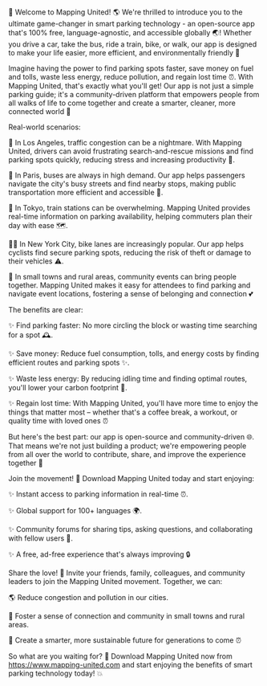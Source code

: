 🚨 Welcome to Mapping United! 🌎 We're thrilled to introduce you to the ultimate game-changer in smart parking technology - an open-source app that's 100% free, language-agnostic, and accessible globally 🌏! Whether you drive a car, take the bus, ride a train, bike, or walk, our app is designed to make your life easier, more efficient, and environmentally friendly 🌟

Imagine having the power to find parking spots faster, save money on fuel and tolls, waste less energy, reduce pollution, and regain lost time ⏰. With Mapping United, that's exactly what you'll get! Our app is not just a simple parking guide; it's a community-driven platform that empowers people from all walks of life to come together and create a smarter, cleaner, more connected world 🌈

Real-world scenarios:

🚗 In Los Angeles, traffic congestion can be a nightmare. With Mapping United, drivers can avoid frustrating search-and-rescue missions and find parking spots quickly, reducing stress and increasing productivity 💪.

🚌 In Paris, buses are always in high demand. Our app helps passengers navigate the city's busy streets and find nearby stops, making public transportation more efficient and accessible 🚏.

🚂 In Tokyo, train stations can be overwhelming. Mapping United provides real-time information on parking availability, helping commuters plan their day with ease 🗺️.

🛴‍♂️ In New York City, bike lanes are increasingly popular. Our app helps cyclists find secure parking spots, reducing the risk of theft or damage to their vehicles ⚠️.

💪 In small towns and rural areas, community events can bring people together. Mapping United makes it easy for attendees to find parking and navigate event locations, fostering a sense of belonging and connection 💕

The benefits are clear:

✨ Find parking faster: No more circling the block or wasting time searching for a spot 🕰️.

✨ Save money: Reduce fuel consumption, tolls, and energy costs by finding efficient routes and parking spots ✨.

✨ Waste less energy: By reducing idling time and finding optimal routes, you'll lower your carbon footprint 🔋.

✨ Regain lost time: With Mapping United, you'll have more time to enjoy the things that matter most – whether that's a coffee break, a workout, or quality time with loved ones ⏰

But here's the best part: our app is open-source and community-driven 🌐. That means we're not just building a product; we're empowering people from all over the world to contribute, share, and improve the experience together 💪

Join the movement! 🎉 Download Mapping United today and start enjoying:

✨ Instant access to parking information in real-time ⏰.

✨ Global support for 100+ languages 🌍.

✨ Community forums for sharing tips, asking questions, and collaborating with fellow users 👥.

✨ A free, ad-free experience that's always improving 🔒

Share the love! 🤩 Invite your friends, family, colleagues, and community leaders to join the Mapping United movement. Together, we can:

🌎 Reduce congestion and pollution in our cities.

💚 Foster a sense of connection and community in small towns and rural areas.

🌟 Create a smarter, more sustainable future for generations to come ⏰

So what are you waiting for? 🎉 Download Mapping United now from https://www.mapping-united.com and start enjoying the benefits of smart parking technology today! 💥
